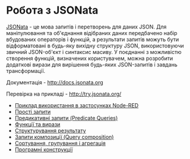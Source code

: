 # Робота з JSONata 

[JSONata](http://docs.jsonata.org/overview) - це мова запитів і перетворень для даних JSON. Для маніпулювання та об'єднання відібраних даних передбачено набір вбудованих операторів і функцій, а результати запитів можуть бути відформатовані в будь-яку вихідну структуру JSON, використовуючи звичний JSON-об'єкт і синтаксис масиву. У поєднанні з можливістю створення функцій, визначених користувачем, можна розробити додаткові вирази для вирішення будь-яких JSON-запитів і завдань трансформації.

Документація - http://docs.jsonata.org 

Перевірка на прикладі - http://try.jsonata.org/ 

- [Приклад використання в застосунках Node-RED](examples.md)
- [Прості запити](simple.md)
- [Предикативні запити (Predicate Queries)](predicate.md) 
- [Функції та вирази](function.md) 
- [Структурування результату](structureresult.md) 
- [Запити композиції (Query composition)](composition.md) 
- [Сортування, групування і агрегація](sort.md) 
- [Програмні конструкції](program.md) 
